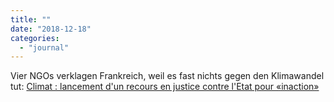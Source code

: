 ```yaml
---
title: ""
date: "2018-12-18"
categories: 
  - "journal"
---
```


Vier NGOs verklagen Frankreich, weil es fast nichts gegen den Klimawandel tut: [Climat : lancement d'un recours en justice contre l'Etat pour «inaction»](https://www.liberation.fr/france/2018/12/18/climat-lancement-d-un-recours-en-justice-contre-l-etat-pour-inaction_1698405)

